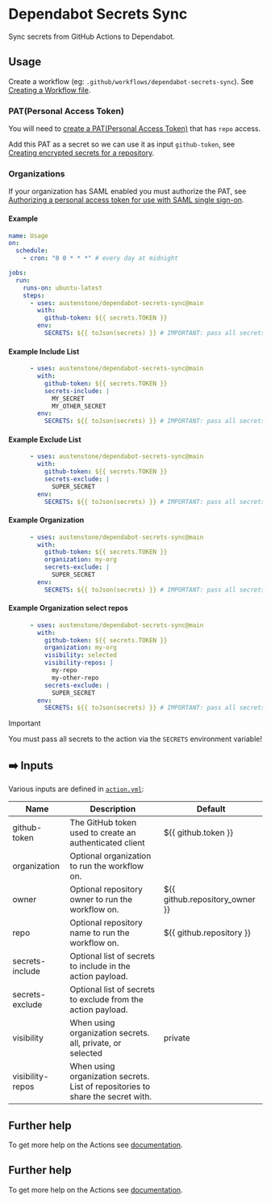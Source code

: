 # Dependabot Secrets Sync

Sync secrets from GitHub Actions to Dependabot.

## Usage
Create a workflow (eg: `.github/workflows/dependabot-secrets-sync`). See [Creating a Workflow file](https://help.github.com/en/articles/configuring-a-workflow#creating-a-workflow-file).


### PAT(Personal Access Token)

You will need to [create a PAT(Personal Access Token)](https://github.com/settings/tokens/new?description=dependabot-secrets-sync&scopes=repo%2Cadmin%3Aorg) that has `repo` access.

Add this PAT as a secret so we can use it as input `github-token`, see [Creating encrypted secrets for a repository](https://docs.github.com/en/enterprise-cloud@latest/actions/security-guides/encrypted-secrets#creating-encrypted-secrets-for-a-repository).

### Organizations

If your organization has SAML enabled you must authorize the PAT, see [Authorizing a personal access token for use with SAML single sign-on](https://docs.github.com/en/enterprise-cloud@latest/authentication/authenticating-with-saml-single-sign-on/authorizing-a-personal-access-token-for-use-with-saml-single-sign-on).


#### Example
```yml
name: Usage
on:
  schedule:
    - cron: "0 0 * * *" # every day at midnight

jobs:
  run:
    runs-on: ubuntu-latest
    steps:
      - uses: austenstone/dependabot-secrets-sync@main
        with:
          github-token: ${{ secrets.TOKEN }}
        env:
          SECRETS: ${{ toJson(secrets) }} # IMPORTANT: pass all secrets to the action
```

#### Example Include List
```yml
      - uses: austenstone/dependabot-secrets-sync@main
        with:
          github-token: ${{ secrets.TOKEN }}
          secrets-include: |
            MY_SECRET
            MY_OTHER_SECRET
        env:
          SECRETS: ${{ toJson(secrets) }} # IMPORTANT: pass all secrets to the action
```

#### Example Exclude List
```yml
      - uses: austenstone/dependabot-secrets-sync@main
        with:
          github-token: ${{ secrets.TOKEN }}
          secrets-exclude: |
            SUPER_SECRET
        env:
          SECRETS: ${{ toJson(secrets) }} # IMPORTANT: pass all secrets to the action
```

#### Example Organization
```yml
      - uses: austenstone/dependabot-secrets-sync@main
        with:
          github-token: ${{ secrets.TOKEN }}
          organization: my-org
          secrets-exclude: |
            SUPER_SECRET
        env:
          SECRETS: ${{ toJson(secrets) }} # IMPORTANT: pass all secrets to the action
```

#### Example Organization select repos
```yml
      - uses: austenstone/dependabot-secrets-sync@main
        with:
          github-token: ${{ secrets.TOKEN }}
          organization: my-org
          visibility: selected
          visibility-repos: |
            my-repo
            my-other-repo
          secrets-exclude: |
            SUPER_SECRET
        env:
          SECRETS: ${{ toJson(secrets) }} # IMPORTANT: pass all secrets to the action
```
> [!IMPORTANT]  
> You must pass all secrets to the action via the `SECRETS` environment variable!
## ➡️ Inputs
Various inputs are defined in [`action.yml`](action.yml):

| Name | Description | Default |
| --- | --- | --- |
| github-token | The GitHub token used to create an authenticated client | ${{ github.token }} |
| organization | Optional organization to run the workflow on. |  |
| owner | Optional repository owner to run the workflow on. | ${{ github.repository_owner }} |
| repo | Optional repository name to run the workflow on. | ${{ github.repository }} |
| secrets-include | Optional list of secrets to include in the action payload. |  |
| secrets-exclude | Optional list of secrets to exclude from the action payload. |  |
| visibility | When using organization secrets. all, private, or selected | private |
| visibility-repos | When using organization secrets. List of repositories to share the secret with. |  |

## Further help
To get more help on the Actions see [documentation](https://docs.github.com/en/actions).

<!-- 
## ⬅️ Outputs
| Name | Description |
| --- | - |
| output | The output. |
-->

## Further help
To get more help on the Actions see [documentation](https://docs.github.com/en/actions).
